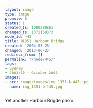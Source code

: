 ```yaml
---
layout: image
type: image
promote: 0
status: 1
created_ts: 1080280861
changed_ts: 1372159373
node_id: 445
title: 01351 Harbour Bridge
created: '2004-03-26'
changed: '2013-06-25'
redirect_from: []
permalink: "/node/445/"
tags:
- Sydney
- 2003/10 - October 2003
images:
- src: image/images/img_1351-b-445.jpg
  name: img_1351-b-445.jpg
---
```

Yet another Harbour Brigde photo.

